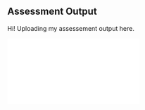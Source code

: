 ## Assessment Output

Hi! Uploading my assessement output here. 

![Security Assessment Report ableCheck](./SecurityAssessmentReport.pdf)

